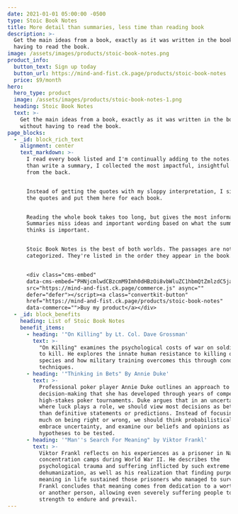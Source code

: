 ```yaml
---
date: 2021-01-01 05:00:00 -0500
type: Stoic Book Notes
title: More detail than summaries, less time than reading book
description: >-
  Get the main ideas from a book, exactly as it was written in the book, without
  having to read the book.
image: /assets/images/products/stoic-book-notes.png
product_info:
  button_text: Sign up today
  button_url: https://mind-and-fist.ck.page/products/stoic-book-notes
  price: $9/month
hero:
  hero_type: product
  image: /assets/images/products/stoic-book-notes-1.png
  heading: Stoic Book Notes
  text: >-
    Get the main ideas from a book, exactly as it was written in the book,
    without having to read the book.
page_blocks:
  - _id: block_rich_text
    alignment: center
    text_markdown: >-
      I read every book listed and I'm continually adding to the notes. Rather
      than write a summary, I collected the most impactful, insightful passages
      from the back.


      Instead of getting the quotes with my sloppy interpretation, I simply pull
      the quotes and put them here for each book.


      Reading the whole book takes too long, but gives the most information.
      Summaries miss ideas and important wording based on what the summarizer
      thinks is important.


      Stoic Book Notes is the best of both worlds. The passages are not
      categorized. They're listed in the order they appear in the book.


      <div class="cms-embed"
      data-cms-embed="PHNjcmlwdCBzcmM9Imh0dHBzOi8vbWluZC1hbmQtZmlzdC5jay5wYWdlL2NvbW1lcmNlLmpzIiBhc3luYyBkZWZlcj48L3NjcmlwdD4KPGEgY2xhc3M9ImNvbnZlcnRraXQtYnV0dG9uIiBocmVmPSJodHRwczovL21pbmQtYW5kLWZpc3QuY2sucGFnZS9wcm9kdWN0cy9zdG9pYy1ib29rLW5vdGVzIiBkYXRhLWNvbW1lcmNlPkJ1eSBteSBwcm9kdWN0PC9hPg=="><script
      src="https://mind-and-fist.ck.page/commerce.js" async=""
      defer="defer"></script><a class="convertkit-button"
      href="https://mind-and-fist.ck.page/products/stoic-book-notes"
      data-commerce="">Buy my product</a></div>
  - _id: block_benefits
    heading: List of Stoic Book Notes
    benefit_items:
      - heading: '"On Killing" by Lt. Col. Dave Grossman'
        text: >-
          "On Killing" examines the psychological costs of war on soldiers asked
          to kill. He explores the innate human resistance to killing one's own
          species and how military training overcomes this through conditioning
          techniques.
      - heading: '"Thinking in Bets" By Annie Duke'
        text: >-
          Professional poker player Annie Duke outlines an approach to
          decision-making that she has developed through years of competing in
          high-stakes poker tournaments. Duke argues that in an uncertain world,
          where luck plays a role, we should view most decisions as bets rather
          than definitive statements or predictions. Instead of focusing too
          much on being right or wrong, we should think probabilistically,
          embrace uncertainty, and examine our beliefs and opinions as
          hypotheses to be tested.
      - heading: '"Man''s Search For Meaning" by Viktor Frankl'
        text: >-
          Viktor Frankl reflects on his experiences as a prisoner in Nazi
          concentration camps during World War II. He describes the
          psychological trauma and suffering inflicted by such extreme
          dehumanization, as well as his realization that finding purpose and
          meaning in life sustained those prisoners who managed to survive.
          Frankl concludes that meaning comes from dedication to a worthy cause
          or another person, allowing even severely suffering people to find the
          strength to endure and prevail.
---
```

